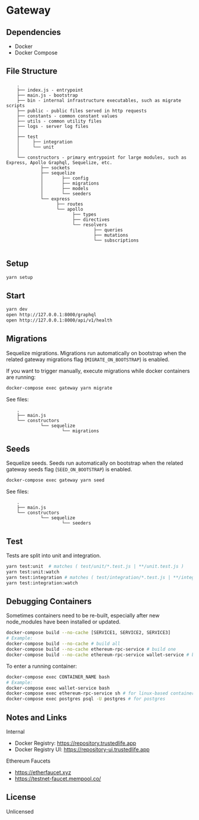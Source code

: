 # Gateway

## Dependencies
- Docker
- Docker Compose


## File Structure

```
    .
    ├── index.js - entrypoint
    ├── main.js - bootstrap
    ├── bin - internal infrastructure executables, such as migrate scripts
    ├── public - public files served in http requests
    ├── constants - common constant values
    ├── utils - common utility files
    ├── logs - server log files
    │
    ├── test
    │     ├── integration
    │     └── unit
    │
    └── constructors - primary entrypoint for large modules, such as Express, Apollo Graphql, Sequelize, etc.
             ├── sockets
             ├── sequelize
             │       ├── config
             │       ├── migrations
             │       ├── models
             │       └── seeders
             └── express
                   ├── routes
                   └── apollo
                         ├── types
                         ├── directives
                         └── resolvers
                                 ├── queries
                                 ├── mutations
                                 └── subscriptions


```


## Setup

```bash
yarn setup
```

## Start

```bash
yarn dev
open http://127.0.0.1:8000/graphql
open http://127.0.0.1:8000/api/v1/health
```


## Migrations

Sequelize migrations. Migrations run automatically on bootstrap when the related gateway migrations flag (`MIGRATE_ON_BOOTSTRAP`) is enabled.

If you want to trigger manually, execute migrations while docker containers are running:
```bash
docker-compose exec gateway yarn migrate
```

See files:
```
    .
    ├── main.js
    └── constructors
             └── sequelize
                     └── migrations

```


## Seeds

Sequelize seeds. Seeds run automatically on bootstrap when the related gateway seeds flag (`SEED_ON_BOOTSTRAP`) is enabled.

```bash
docker-compose exec gateway yarn seed
```



See files:
```
    .
    ├── main.js
    └── constructors
             └── sequelize
                     └── seeders

```


## Test

Tests are split into unit and integration.

```bash
yarn test:unit  # matches ( test/unit/*.test.js | **/unit.test.js )
yarn test:unit:watch
yarn test:integration # matches ( test/integration/*.test.js | **/integration.test.js )
yarn test:integration:watch
```


## Debugging Containers

Sometimes containers need to be re-built, especially after new node_modules have been installed or updated.
```bash
docker-compose build --no-cache [SERVICE1, SERVICE2, SERVICE3]
# Example:
docker-compose build --no-cache # build all
docker-compose build --no-cache ethereum-rpc-service # build one
docker-compose build --no-cache ethereum-rpc-service wallet-service # build several
```

To enter a running container:
```bash
docker-compose exec CONTAINER_NAME bash
# Example:
docker-compose exec wallet-service bash
docker-compose exec ethereum-rpc-service sh # for linux-based containers that only have sh installed
docker-compose exec postgres psql -U postgres # for postgres
```


## Notes and Links

Internal
- Docker Registry: https://repository.trustedlife.app
- Docker Registry UI: https://repository-ui.trustedlife.app

Ethereum Faucets
- https://etherfaucet.xyz
- https://testnet-faucet.mempool.co/


## License

Unlicensed
